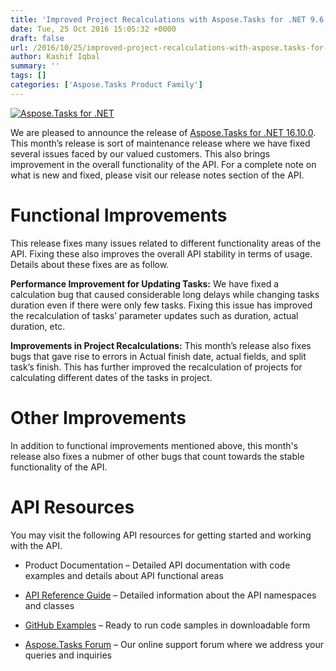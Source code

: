 ```yaml
---
title: 'Improved Project Recalculations with Aspose.Tasks for .NET 9.6.0'
date: Tue, 25 Oct 2016 15:05:32 +0000
draft: false
url: /2016/10/25/improved-project-recalculations-with-aspose.tasks-for-.net-9.6.0/
author: Kashif Iqbal
summary: ''
tags: []
categories: ['Aspose.Tasks Product Family']
---
```


[![Aspose.Tasks for .NET][1]](http://www.aspose.com/products/tasks/net)

We are pleased to announce the release of [Aspose.Tasks for .NET 16.10.0][2]. This month’s release is sort of maintenance release where we have fixed several issues faced by our valued customers. This also brings improvement in the overall functionality of the API. For a complete note on what is new and fixed, please visit our release notes section of the API.

# Functional Improvements

This release fixes many issues related to different functionality areas of the API. Fixing these also improves the overall API stability in terms of usage. Details about these fixes are as follow.

**Performance Improvement for Updating Tasks:** We have fixed a calculation bug that caused considerable long delays while changing tasks duration even if there were only few tasks. Fixing this issue has improved the recalculation of tasks’ parameter updates such as duration, actual duration, etc.

**Improvements in Project Recalculations:** This month’s release also fixes bugs that gave rise to errors in Actual finish date, actual fields, and split task’s finish. This has further improved the recalculation of projects for calculating different dates of the tasks in project.

# Other Improvements

In addition to functional improvements mentioned above, this month's release also fixes a nubmer of other bugs that count towards the stable functionality of the API.

# API Resources

You may visit the following API resources for getting started and working with the API.

*   Product Documentation – Detailed API documentation with code examples and details about API functional areas

*   [API Reference Guide][3] – Detailed information about the API namespaces and classes

*   [GitHub Examples][4] – Ready to run code samples in downloadable form

*   [Aspose.Tasks Forum][5] – Our online support forum where we address your queries and inquiries




[1]: https://blog.aspose.com/wp-content/uploads/sites/2/2016/08/Aspose.Tasks-for-.NET_.png "Aspose.Tasks for .NET"
[2]: http://www.aspose.com/downloads/tasks/net/new-releases/aspose.tasks-for-.net-9.6.0/
[3]: http://www.aspose.com/api/net/tasks
[4]: https://github.com/asposetasks/Aspose_Tasks_NET
[5]: https://forum.aspose.com/c/tasks




